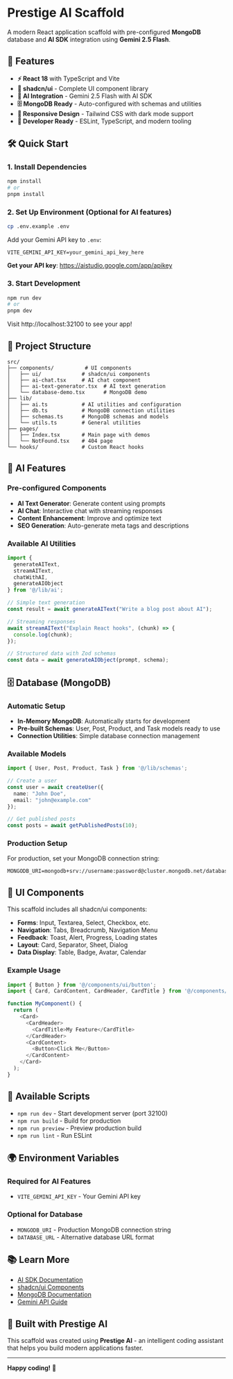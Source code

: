 # Prestige AI Scaffold

A modern React application scaffold with pre-configured **MongoDB** database and **AI SDK** integration using **Gemini 2.5 Flash**.

## 🚀 Features

- **⚡ React 18** with TypeScript and Vite
- **🎨 shadcn/ui** - Complete UI component library
- **🧠 AI Integration** - Gemini 2.5 Flash with AI SDK
- **🗄️ MongoDB Ready** - Auto-configured with schemas and utilities
- **📱 Responsive Design** - Tailwind CSS with dark mode support
- **🔧 Developer Ready** - ESLint, TypeScript, and modern tooling

## 🛠️ Quick Start

### 1. Install Dependencies
```bash
npm install
# or
pnpm install
```

### 2. Set Up Environment (Optional for AI features)
```bash
cp .env.example .env
```

Add your Gemini API key to `.env`:
```env
VITE_GEMINI_API_KEY=your_gemini_api_key_here
```

**Get your API key**: https://aistudio.google.com/app/apikey

### 3. Start Development
```bash
npm run dev
# or
pnpm dev
```

Visit http://localhost:32100 to see your app!

## 📁 Project Structure

```
src/
├── components/          # UI components
│   ├── ui/             # shadcn/ui components
│   ├── ai-chat.tsx     # AI chat component
│   ├── ai-text-generator.tsx  # AI text generation
│   └── database-demo.tsx      # MongoDB demo
├── lib/
│   ├── ai.ts           # AI utilities and configuration
│   ├── db.ts           # MongoDB connection utilities
│   ├── schemas.ts      # MongoDB schemas and models
│   └── utils.ts        # General utilities
├── pages/
│   ├── Index.tsx       # Main page with demos
│   └── NotFound.tsx    # 404 page
└── hooks/              # Custom React hooks
```

## 🧠 AI Features

### Pre-configured Components

- **AI Text Generator**: Generate content using prompts
- **AI Chat**: Interactive chat with streaming responses
- **Content Enhancement**: Improve and optimize text
- **SEO Generation**: Auto-generate meta tags and descriptions

### Available AI Utilities

```typescript
import { 
  generateAIText, 
  streamAIText, 
  chatWithAI, 
  generateAIObject 
} from '@/lib/ai';

// Simple text generation
const result = await generateAIText("Write a blog post about AI");

// Streaming responses
await streamAIText("Explain React hooks", (chunk) => {
  console.log(chunk);
});

// Structured data with Zod schemas
const data = await generateAIObject(prompt, schema);
```

## 🗄️ Database (MongoDB)

### Automatic Setup

- **In-Memory MongoDB**: Automatically starts for development
- **Pre-built Schemas**: User, Post, Product, and Task models ready to use
- **Connection Utilities**: Simple database connection management

### Available Models

```typescript
import { User, Post, Product, Task } from '@/lib/schemas';

// Create a user
const user = await createUser({
  name: "John Doe",
  email: "john@example.com"
});

// Get published posts
const posts = await getPublishedPosts(10);
```

### Production Setup

For production, set your MongoDB connection string:
```env
MONGODB_URI=mongodb+srv://username:password@cluster.mongodb.net/database
```

## 🎨 UI Components

This scaffold includes all shadcn/ui components:

- **Forms**: Input, Textarea, Select, Checkbox, etc.
- **Navigation**: Tabs, Breadcrumb, Navigation Menu
- **Feedback**: Toast, Alert, Progress, Loading states
- **Layout**: Card, Separator, Sheet, Dialog
- **Data Display**: Table, Badge, Avatar, Calendar

### Example Usage

```typescript
import { Button } from '@/components/ui/button';
import { Card, CardContent, CardHeader, CardTitle } from '@/components/ui/card';

function MyComponent() {
  return (
    <Card>
      <CardHeader>
        <CardTitle>My Feature</CardTitle>
      </CardHeader>
      <CardContent>
        <Button>Click Me</Button>
      </CardContent>
    </Card>
  );
}
```

## 🔧 Available Scripts

- `npm run dev` - Start development server (port 32100)
- `npm run build` - Build for production
- `npm run preview` - Preview production build
- `npm run lint` - Run ESLint

## 🌍 Environment Variables

### Required for AI Features
- `VITE_GEMINI_API_KEY` - Your Gemini API key

### Optional for Database
- `MONGODB_URI` - Production MongoDB connection string
- `DATABASE_URL` - Alternative database URL format

## 📚 Learn More

- [AI SDK Documentation](https://sdk.vercel.ai/docs)
- [shadcn/ui Components](https://ui.shadcn.com/docs/components)
- [MongoDB Documentation](https://docs.mongodb.com/)
- [Gemini API Guide](https://ai.google.dev/docs)

## 🤝 Built with Prestige AI

This scaffold was created using **Prestige AI** - an intelligent coding assistant that helps you build modern applications faster.

---

**Happy coding!** 🚀
